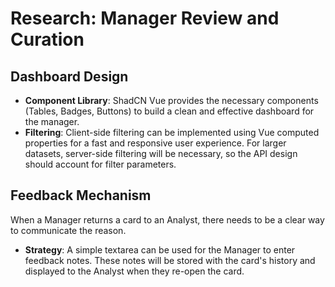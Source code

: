 # Research: Manager Review and Curation

## Dashboard Design
- **Component Library**: ShadCN Vue provides the necessary components (Tables, Badges, Buttons) to build a clean and effective dashboard for the manager.
- **Filtering**: Client-side filtering can be implemented using Vue computed properties for a fast and responsive user experience. For larger datasets, server-side filtering will be necessary, so the API design should account for filter parameters.

## Feedback Mechanism
When a Manager returns a card to an Analyst, there needs to be a clear way to communicate the reason.

- **Strategy**: A simple textarea can be used for the Manager to enter feedback notes. These notes will be stored with the card's history and displayed to the Analyst when they re-open the card.
